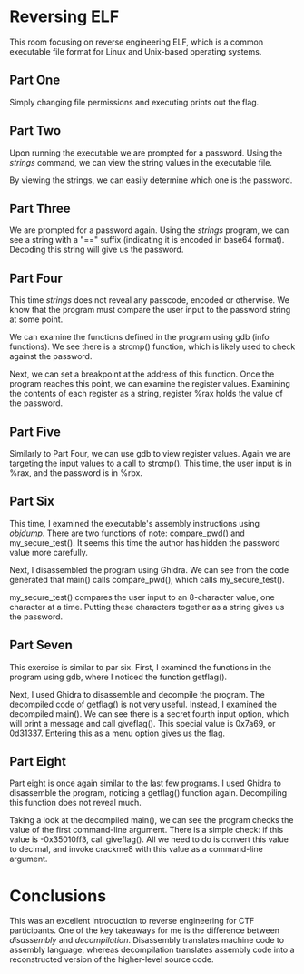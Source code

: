 # Reversing ELF

This room focusing on reverse engineering ELF, which is a common executable file format for Linux and Unix-based operating systems.

## Part One

Simply changing file permissions and executing prints out the flag.

## Part Two

Upon running the executable we are prompted for a password. Using the _strings_ command, we can view the string values in the executable file. 

By viewing the strings, we can easily determine which one is the password.

## Part Three

We are prompted for a password again. Using the _strings_ program, we can see a string with a "==" suffix (indicating it is encoded in base64 format). Decoding this string will give us the password.

## Part Four

This time _strings_ does not reveal any passcode, encoded or otherwise. We know that the program must compare the user input to the password string at some point.

We can examine the functions defined in the program using gdb (info functions). We see there is a strcmp() function, which is likely used to check against the password.

Next, we can set a breakpoint at the address of this function. Once the program reaches this point, we can examine the register values. Examining the contents of each register as a string, register %rax holds the value of the password.

## Part Five

Similarly to Part Four, we can use gdb to view register values. Again we are targeting the input values to a call to strcmp(). This time, the user input is in %rax, and the password is in %rbx.

## Part Six

This time, I examined the executable's assembly instructions using _objdump_. There are two functions of note: compare_pwd() and my_secure_test(). It seems this time the author has hidden the password value more carefully.

Next, I disassembled the program using Ghidra. We can see from the code generated that main() calls compare_pwd(), which calls my_secure_test(). 

my_secure_test() compares the user input to an 8-character value, one character at a time. Putting these characters together as a string gives us the password.

## Part Seven

This exercise is similar to par six. First, I examined the functions in the program using gdb, where I noticed the function getflag().

Next, I used Ghidra to disassemble and decompile the program. The decompiled code of getflag() is not very useful. Instead, I examined the decompiled main(). We can see there is a secret fourth input option, which will print a message and call giveflag(). This special value is 0x7a69, or 0d31337. Entering this as a menu option gives us the flag.

## Part Eight

Part eight is once again similar to the last few programs. I used Ghidra to disassemble the program, noticing a getflag() function again. Decompiling this function does not reveal much. 

Taking a look at the decompiled main(), we can see the program checks the value of the first command-line argument. There is a simple check: if this value is -0x35010ff3, call giveflag(). All we need to do is convert this value to decimal, and invoke crackme8 with this value as a command-line argument.

# Conclusions

This was an excellent introduction to reverse engineering for CTF participants. One of the key takeaways for me is the difference between *disassembly* and *decompilation*. Disassembly translates machine code to assembly language, whereas decompilation translates assembly code into a reconstructed version of the higher-level source code.
